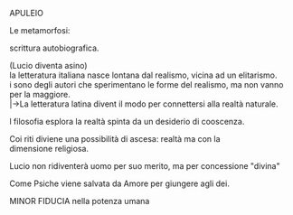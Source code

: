 APULEIO  
  
Le metamorfosi:  
  
scrittura autobiografica.   
  
(Lucio diventa asino)  
la letteratura italiana nasce lontana dal realismo, vicina ad un elitarismo.  
i sono degli autori che sperimentano le forme del realismo, ma non vanno   
per la maggiore.   
	|->La letteratura latina divent il modo per connettersi alla realtà naturale.  
  
l filosofia esplora la realtà spinta da un desiderio di cooscenza.   
  
Coi riti diviene una possibilità di ascesa: realtà ma con la   
dimensione religiosa.  
  
Lucio non ridiventerà uomo per suo merito, ma per concessione "divina"  
  
Come Psiche viene salvata da Amore per giungere agli dei.   
   
  
MINOR FIDUCIA nella potenza umana  
